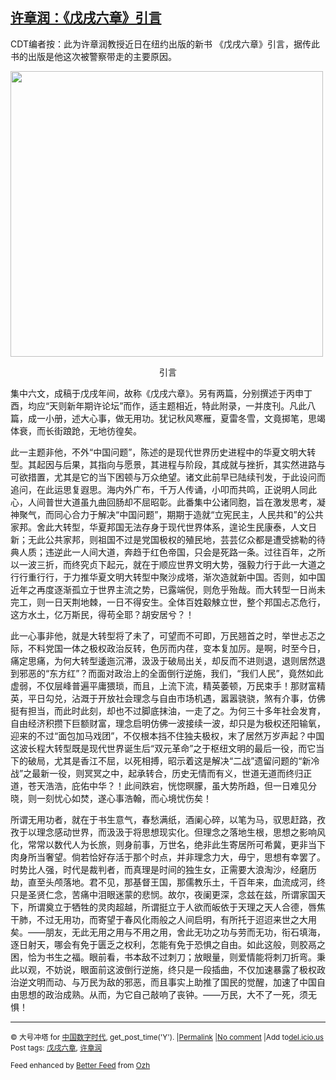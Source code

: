 <!--1594156382000-->
[许章润：《戊戌六章》引言](https://chinadigitaltimes.net/chinese/2020/07/%e8%ae%b8%e7%ab%a0%e6%b6%a6%ef%bc%9a%e3%80%8a%e6%88%8a%e6%88%8c%e5%85%ad%e7%ab%a0%e3%80%8b%e5%bc%95%e8%a8%80/)
------

<p>CDT编者按：此为许章润教授近日在纽约出版的新书 《戊戌六章》引言，据传此书的出版是他这次被警察带走的主要原因。</p><p><img class="aligncenter wp-image-649422" src="https://chinadigitaltimes.net/chinese/files/2020/07/许章润-300x274.png" alt="" width="500" height="457" srcset="https://chinadigitaltimes.net/chinese/files/2020/07/许章润-300x274.png 300w, https://chinadigitaltimes.net/chinese/files/2020/07/许章润-768x702.png 768w, https://chinadigitaltimes.net/chinese/files/2020/07/许章润.png 878w" sizes="(max-width: 500px) 100vw, 500px" /></p><p style="text-align: center">引言</p><p>集中六文，成稿于戊戌年间，故称《戊戌六章》。另有两篇，分别撰述于丙申丁酉，均应“天则新年期许论坛”而作，适主题相近，特此附录，一并庋刊。凡此八篇，成一小册，述大心事，做无用功。犹记秋风寒雁，夏雷冬雪，文竟掷笔，思竭体衰，而长街踉跄，无地彷徨矣。</p><p>此一主题非他，不外“中国问题”，陈述的是现代世界历史进程中的华夏文明大转型。其起因与后果，其指向与愿景，其进程与阶段，其成就与挫折，其实然进路与可欲措置，尤其是它的当下困顿与万众绝望。诸文此前早已陆续刊发，于此设问而追问，在此运思复遐思。海内外广布，千万人传诵，小叩而共鸣，正说明人同此心，人间普世大道虽九曲回肠却不屈昭彰。此番集中公诸同胞，旨在激发思考，凝神聚气，而同心合力于解决“中国问题”，期期于造就“立宪民主，人民共和”的公共家邦。舍此大转型，华夏邦国无法存身于现代世界体系，遑论生民康泰，人文日新；无此公共家邦，则祖国不过是党国极权的殖民地，芸芸亿众都是遭受掳勒的待典人质；违逆此一人间大道，奔趋于红色帝国，只会是死路一条。过往百年，之所以一波三折，而终究贞下起元，就在于顺应世界文明大势，强毅力行于此一大道之行行重行行，于力推华夏文明大转型中聚沙成塔，渐次造就新中国。否则，如中国近年之再度逐渐孤立于世界主流之势，已露端倪，则危乎殆哉。而大转型一日尚未完工，则一日天荆地棘，一日不得安生。全体百姓觳觫立世，整个邦国忐忑危行，这方水土，亿万斯民，得苟全耶？胡安居兮？！</p><p>此一心事非他，就是大转型将了未了，可望而不可即，万民翘首之时，举世忐忑之际，不料党国一体之极权政治反转，色厉而内荏，变本复加厉。是啊，时至今日，痛定思痛，为何大转型逶迤沉滞，汲汲于破局出关，却反而不进则退，退则居然退到邪恶的“东方红”？而面对政治上的全面倒行逆施，我们，“我们人民”，竟然如此虚弱，不仅层峰普遍平庸猥琐，而且，上流下流，精英萎顿，万民束手！那财富精英，平日勾兑，沾溉于开放社会理念与自甶市场机遇，嚣嚣骁骁，煞有介事，仿佛挺有担当，而此时此刻，却也不过脚底抹油，一走了之。为何三十多年社会发育，自由经济积攒下巨额财富，理念启明仿佛一波接续一波，却只是为极权还阳输氧，迎来的不过“面包加马戏团”，不仅根本挡不住独夫极权，末了居然万岁声起？中国这波长程大转型既是现代世界诞生后“双元革命”之于枢纽文明的最后一役，而它当下的破局，尤其是香江不屈，以死相搏，昭示着这是解决“二战”遗留问题的“新冷战”之最新一役，则冥冥之中，起承转合，历史无情而有义，世道无道而终归正道，苍天浩浩，庇佑中华？！此间跌宕，恍惚暝朦，虽大势所趋，但一日难见分晓，则一刻忧心如焚，遂心事浩翰，而心境忧伤矣！</p><p>所谓无用功者，就在于书生意气，春愁满纸，酒阑心碎，以笔为马，驭思赶路，孜孜于以理念感动世界，而汲汲于将思想现实化。但理念之落地生根，思想之影响风化，常常以数代人为长旅，则身前事，万世名，绝非此生寄居所可希冀，更非当下肉身所当奢望。倘若恰好存活于那个时点，并非理念力大，毋宁，思想有幸罢了。时势比人强，时代是裁判者，而真理是时间的独生女，正需要大浪淘沙，经磨历劫，直至头颅落地。君不见，那基督王国，那儒教乐土，千百年来，血流成河，终只是圣贤仁念，苦痛中泪眼迷蒙的悲悯。故尔，夜阑更深，念兹在兹，所谓家国天下，所谓奠立于牺牲的灵肉超越，所谓挺立于人欲而皈依于天理之天人合德，唇焦干肺，不过无用功，而寄望于春风化雨般之人间启明，有所托于迢迢来世之大用矣。——朋友，无此无用之用与不用之用，舍此无功之功与劳而无功，衔石填海，逐日射天，哪会有免于匮乏之权利，怎能有免于恐惧之自由。如此这般，则胶鬲之困，恰为书生之福。眼前看，书本敌不过刺刀；放眼量，则爱情能将刺刀折弯。秉此以观，不妨说，眼面前这波倒行逆施，终只是一段插曲，不仅加速暴露了极权政治逆文明而动、与万民为敌的邪恶，而且事实上助推了国民的觉醒，加速了中国自由思想的政治成熟。从而，为它自己敲响了丧钟。——万民，大不了一死，须无惧！</p><hr /><p><small>&copy; 大号冲塔 for <a href="https://chinadigitaltimes.net/chinese">中国数字时代</a>, get_post_time('Y'). |<a href="https://chinadigitaltimes.net/chinese/2020/07/%e8%ae%b8%e7%ab%a0%e6%b6%a6%ef%bc%9a%e3%80%8a%e6%88%8a%e6%88%8c%e5%85%ad%e7%ab%a0%e3%80%8b%e5%bc%95%e8%a8%80/">Permalink</a> |<a href="https://chinadigitaltimes.net/chinese/2020/07/%e8%ae%b8%e7%ab%a0%e6%b6%a6%ef%bc%9a%e3%80%8a%e6%88%8a%e6%88%8c%e5%85%ad%e7%ab%a0%e3%80%8b%e5%bc%95%e8%a8%80/#comments">No comment</a> |Add to<a href="http://del.icio.us/post?url=https://chinadigitaltimes.net/chinese/2020/07/%e8%ae%b8%e7%ab%a0%e6%b6%a6%ef%bc%9a%e3%80%8a%e6%88%8a%e6%88%8c%e5%85%ad%e7%ab%a0%e3%80%8b%e5%bc%95%e8%a8%80/&amp;title=许章润：《戊戌六章》引言">del.icio.us</a><br/>Post tags: <a href="https://chinadigitaltimes.net/chinese/tag/%e6%88%8a%e6%88%8c%e5%85%ad%e7%ab%a0/" rel="tag">戊戌六章</a>, <a href="https://chinadigitaltimes.net/chinese/tag/%e8%ae%b8%e7%ab%a0%e6%b6%a6/" rel="tag">许章润</a><br/></small></p><p><small>Feed enhanced by <a href='http://planetozh.com/blog/my-projects/wordpress-plugin-better-feed-rss/'>Better Feed</a> from  <a href='http://planetozh.com/blog/'>Ozh</a></small></p>

